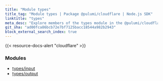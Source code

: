 ```yaml
---
title: "Module types"
title_tag: "Module types | Package @pulumi/cloudflare | Node.js SDK"
linktitle: "types"
meta_desc: "Explore members of the types module in the @pulumi/cloudflare package."
git_sha: "ad00fca86bcb72e7bf7125bacc18544a982b2943"
block_external_search_index: true
---
```


<!-- WARNING: this page was generated by a tool. Do not edit it by hand. -->
<!-- To change it, please see https://github.com/pulumi/docs/tree/master/tools/tscdocgen. -->

{{< resource-docs-alert "cloudflare" >}}


<h3>Modules</h3>
<ul class="api">
    <li><a href="input/"><span class="symbol module"></span>types/input</a></li>
    <li><a href="output/"><span class="symbol module"></span>types/output</a></li>
</ul>








